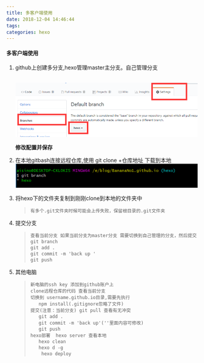 ```yaml
---
title: 多客户端使用
date: 2018-12-04 14:46:44
tags: 
categories: hexo
---
```


#### 多客户端使用

1. github上创建多分支,hexo管理master主分支。自己管理分支

   ​	![配置修改](多客户端使用\配置修改.png)

    **修改配置并保存**

2. 在本地gitbash连接远程仓库,使用  git clone +仓库地址 下载到本地![分支](多客户端使用\分支.png)

1. 将hexo下的文件夹复制到刚刚clone到本地的文件夹中

   > ```
   > 有多个.git文件夹时候可能会上传失败，保留根目录的.git文件夹
   > ```

2. 提交分支

   > ```
   > 查看当前分支 如果当前分支为master分支 需要切换到自己管理的分支，然后提交
   > git branch
   > git add .
   > git commit -m 'back up '
   > git push
   > ```

3. 其他电脑

   > ```
   > 新电脑的ssh key 添加到github账户上
   > clone远程仓库的代码 查看当前分支
   > 切换到 username.github.io目录,需要先执行
   >    npm install(.gitignore忽略了文件)
   > 提交(注意：当前分支) git pull 查看有无冲突
   >    git add .
   >    git commit -m 'back up'(''里面内容可修改)
   >    git push
   > hexo部署  hexo server 查看本地
   > 	hexo clean 
   > 	hexo d -g
   >     hexo deploy  
   > ```
